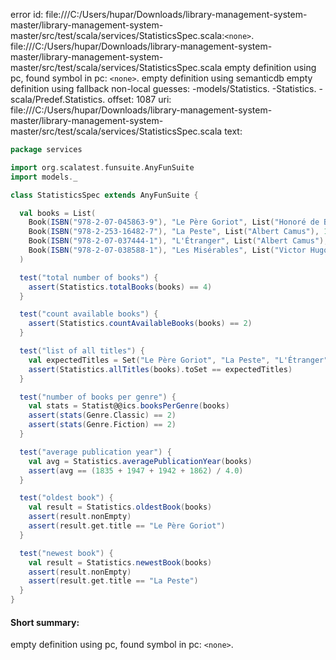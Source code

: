 error id: file:///C:/Users/hupar/Downloads/library-management-system-master/library-management-system-master/src/test/scala/services/StatisticsSpec.scala:`<none>`.
file:///C:/Users/hupar/Downloads/library-management-system-master/library-management-system-master/src/test/scala/services/StatisticsSpec.scala
empty definition using pc, found symbol in pc: `<none>`.
empty definition using semanticdb
empty definition using fallback
non-local guesses:
	 -models/Statistics.
	 -Statistics.
	 -scala/Predef.Statistics.
offset: 1087
uri: file:///C:/Users/hupar/Downloads/library-management-system-master/library-management-system-master/src/test/scala/services/StatisticsSpec.scala
text:
```scala
package services

import org.scalatest.funsuite.AnyFunSuite
import models._

class StatisticsSpec extends AnyFunSuite {

  val books = List(
    Book(ISBN("978-2-07-045863-9"), "Le Père Goriot", List("Honoré de Balzac"), 1835, Genre.Classic, Availability.Available),
    Book(ISBN("978-2-253-16482-7"), "La Peste", List("Albert Camus"), 1947, Genre.Fiction, Availability.CheckedOut),
    Book(ISBN("978-2-07-037444-1"), "L'Étranger", List("Albert Camus"), 1942, Genre.Fiction, Availability.Available),
    Book(ISBN("978-2-07-038588-1"), "Les Misérables", List("Victor Hugo"), 1862, Genre.Classic, Availability.CheckedOut)
  )

  test("total number of books") {
    assert(Statistics.totalBooks(books) == 4)
  }

  test("count available books") {
    assert(Statistics.countAvailableBooks(books) == 2)
  }

  test("list of all titles") {
    val expectedTitles = Set("Le Père Goriot", "La Peste", "L'Étranger", "Les Misérables")
    assert(Statistics.allTitles(books).toSet == expectedTitles)
  }

  test("number of books per genre") {
    val stats = Statist@@ics.booksPerGenre(books)
    assert(stats(Genre.Classic) == 2)
    assert(stats(Genre.Fiction) == 2)
  }

  test("average publication year") {
    val avg = Statistics.averagePublicationYear(books)
    assert(avg == (1835 + 1947 + 1942 + 1862) / 4.0)
  }

  test("oldest book") {
    val result = Statistics.oldestBook(books)
    assert(result.nonEmpty)
    assert(result.get.title == "Le Père Goriot")
  }

  test("newest book") {
    val result = Statistics.newestBook(books)
    assert(result.nonEmpty)
    assert(result.get.title == "La Peste")
  }
}

```


#### Short summary: 

empty definition using pc, found symbol in pc: `<none>`.